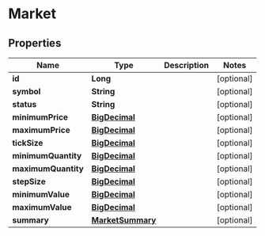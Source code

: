 # Market

## Properties
Name | Type | Description | Notes
------------ | ------------- | ------------- | -------------
**id** | **Long** |  |  [optional]
**symbol** | **String** |  |  [optional]
**status** | **String** |  |  [optional]
**minimumPrice** | [**BigDecimal**](BigDecimal.md) |  |  [optional]
**maximumPrice** | [**BigDecimal**](BigDecimal.md) |  |  [optional]
**tickSize** | [**BigDecimal**](BigDecimal.md) |  |  [optional]
**minimumQuantity** | [**BigDecimal**](BigDecimal.md) |  |  [optional]
**maximumQuantity** | [**BigDecimal**](BigDecimal.md) |  |  [optional]
**stepSize** | [**BigDecimal**](BigDecimal.md) |  |  [optional]
**minimumValue** | [**BigDecimal**](BigDecimal.md) |  |  [optional]
**maximumValue** | [**BigDecimal**](BigDecimal.md) |  |  [optional]
**summary** | [**MarketSummary**](MarketSummary.md) |  |  [optional]
